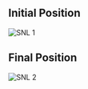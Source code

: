 ## Initial Position
![SNL 1](https://user-images.githubusercontent.com/67890511/161424194-c201a805-c87b-4573-b6f6-181f90a903d5.png)

## Final Position
![SNL 2](https://user-images.githubusercontent.com/67890511/161424192-003a8e0b-7215-45e7-8ba3-7e41175561b9.png)
